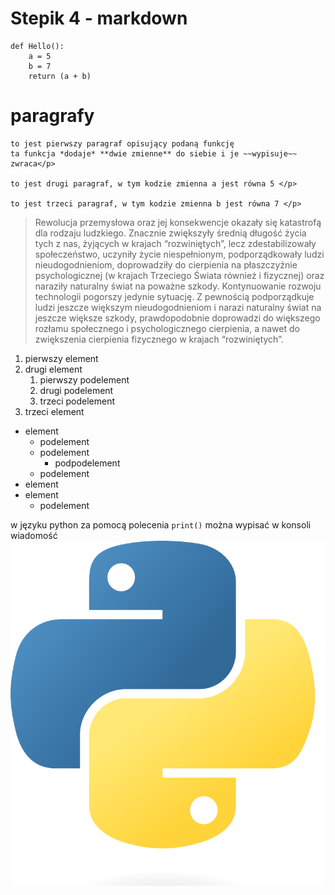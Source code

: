 # Stepik 4 - markdown

```
def Hello():
	a = 5
	b = 7
	return (a + b)
```
# paragrafy

	to jest pierwszy paragraf opisujący podaną funkcję
	ta funkcja *dodaje* **dwie zmienne** do siebie i je ~~wypisuje~~ zwraca</p>

	to jest drugi paragraf, w tym kodzie zmienna a jest równa 5 </p>

	to jest trzeci paragraf, w tym kodzie zmienna b jest równa 7 </p>
	
	
	
> Rewolucja przemysłowa oraz jej konsekwencje okazały się katastrofą dla rodzaju ludzkiego. Znacznie zwiększyły średnią długość życia tych z nas, żyjących w krajach “rozwiniętych”, lecz zdestabilizowały społeczeństwo, uczyniły życie niespełnionym, podporządkowały ludzi nieudogodnieniom, doprowadziły do cierpienia na płaszczyźnie psychologicznej (w krajach Trzeciego Świata również i fizycznej) oraz naraziły naturalny świat na poważne szkody. Kontynuowanie rozwoju technologii pogorszy jedynie sytuację. Z pewnością podporządkuje ludzi jeszcze większym nieudogodnieniom i narazi naturalny świat na jeszcze większe szkody, prawdopodobnie doprowadzi do większego rozłamu społecznego i psychologicznego cierpienia, a nawet do zwiększenia cierpienia fizycznego w krajach “rozwiniętych”.

1. pierwszy element
1. drugi element
	1. pierwszy podelement
	2. drugi podelement
	3. trzeci podelement
1. trzeci element

- element
	- podelement
	+ podelement
		* podpodelement
	- podelement
- element
- element
	- podelement

w języku python za pomocą polecenia `print()` można wypisać w konsoli wiadomość
![moj obrazek](img/Python-logo-notext.svg.png)
